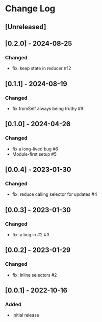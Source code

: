 # Change Log

## [Unreleased]

## [0.2.0] - 2024-08-25

### Changed

- fix: keep state in reducer #12

## [0.1.1] - 2024-08-19

### Changed

- fix fromSelf always being truthy #9

## [0.1.0] - 2024-04-26

### Changed

- fix a long-lived bug #6
- Module-first setup #5

## [0.0.4] - 2023-01-30

### Changed

- fix: reduce calling selector for updates #4

## [0.0.3] - 2023-01-30

### Changed

- fix: a bug in #2 #3

## [0.0.2] - 2023-01-29

### Changed

- fix: inline selectors #2

## [0.0.1] - 2022-10-16

### Added

- Initial release
